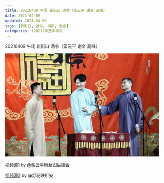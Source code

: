 ```yaml
---
title: 20210409 午场 新街口 酒令（栾云平 谢金 高峰）
date: 2021-04-09
updated: 2021-04-09
tags: [新街口, 酒令, 相声, 谢金] 
categories: (2021)辛丑年场次 
---
```

20210409 午场 新街口 酒令（栾云平 谢金 高峰）

![](https://raw.githubusercontent.com/rhenginium/image/main/img-16179853763430870aae07957852e163c6ce711d49563.jpg)

[视频源1](https://m.weibo.cn/6574451359/4624124053295454) by @栾云平粉丝团后援会

[视频源2](https://m.weibo.cn/1950216183/4624128227936356)  by @灯花映祈安